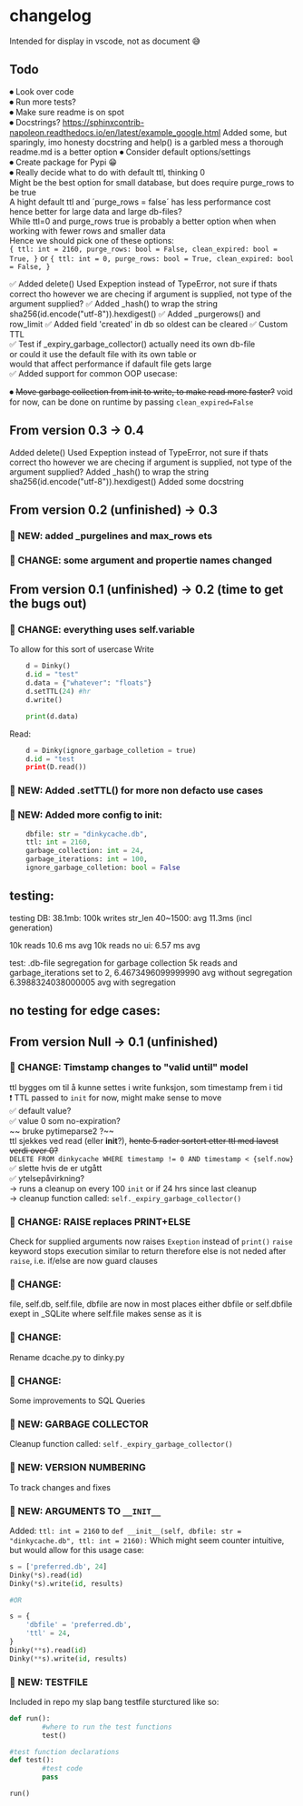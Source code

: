 # changelog
Intended for display in vscode, not as document 😅

## Todo
⏺ Look over code  
⏺ Run more tests?  
⏺ Make sure readme is on spot  
⏺ Docstrings?
        https://sphinxcontrib-napoleon.readthedocs.io/en/latest/example_google.html
        Added some, but sparingly, imo honesty docstring and help() is a garbled mess
        a thorough readme.md is a better option
⏺ Consider default options/settings  
⏺ Create package for Pypi 😁  
⏺ Really decide what to do with default ttl, thinking 0  
        Might be the best option for small database, but does require purge_rows to be true  
        A hight default ttl and ´purge_rows = false´ has less performance cost hence better for large data and large db-files?  
        While ttl=0 and purge_rows true is probably a better option when when working with fewer rows and smaller data  
        Hence we should pick one of these options:  
        ```
        {
            ttl: int = 2160,
            purge_rows: bool = False,
            clean_expired: bool = True,
        }
        ```
        or
        ```
        {
            ttl: int = 0,
            purge_rows: bool = True,
            clean_expired: bool = False,
        }
        ```

✅ Added delete()
        Used Expeption instead of TypeError, not sure if thats correct tho
        however we are checing if argument is supplied, not type of the argument supplied?
✅ Added _hash() to wrap the string sha256(id.encode("utf-8")).hexdigest()
✅ Added _purgerows() and row_limit
✅ Added field 'created' in db so oldest can be cleared
✅ Custom TTL  
✅ Test if _expiry_garbage_collector() actually need its own db-file  
        or could it use the default file with its own table or  
        would that affect performance if dafault file gets large  
✅ Added support for common OOP usecase:  

⏺ ~~Move garbage collection from init to write, to make read more faster?~~
        void for now, can be done on runtime by passing `clean_expired=False`

## From version 0.3 -> 0.4
Added delete()
        Used Expeption instead of TypeError, not sure if thats correct tho
        however we are checing if argument is supplied, not type of the argument supplied?
Added _hash() to wrap the string sha256(id.encode("utf-8")).hexdigest()
Added some docstring


## From version 0.2 (unfinished) -> 0.3
### 🔵 NEW: added _purgelines and max_rows ets
### 🔴 CHANGE: some argument and propertie names changed

## From version 0.1 (unfinished) -> 0.2 (time to get the bugs out)
### 🔴 CHANGE: everything uses self.variable
To allow for this sort of usercase
Write
```python
    d = Dinky()
    d.id = "test"
    d.data = {"whatever": "floats"}
    d.setTTL(24) #hr
    d.write()

    print(d.data)
```
Read:
```python
    d = Dinky(ignore_garbage_colletion = true)
    d.id = "test
    print(D.read())
```
### 🔵 NEW: Added .setTTL() for more non defacto use cases

### 🔵 NEW: Added more config to __init__:
```python
    dbfile: str = "dinkycache.db", 
    ttl: int = 2160,
    garbage_collection: int = 24,
    garbage_iterations: int = 100,
    ignore_garbage_colletion: bool = False
```


## testing:
testing DB:
38.1mb: 100k writes str_len 40~1500: avg 11.3ms (incl generation)

10k reads 10.6 ms avg
10k reads no ui: 6.57 ms avg 

test:
.db-file segregation for garbage collection
5k reads and garbage_iterations set to 2,
6.4673496099999990 avg without segregation
6.3988324038000005 avg with segregation



## no testing for edge cases:


## From version Null -> 0.1 (unfinished)

### 🔴 CHANGE: Timstamp changes to "valid until" model

ttl bygges om til å kunne settes i write funksjon, som timestamp frem i tid  
❗️ TTL passed to `init` for now, might make sense to move  
✅ default value?  
✅ value 0 som no-expiration?  
~~ bruke pytimeparse2 ?~~  
ttl sjekkes ved read (eller __init__?), ~~hente 5 rader sortert etter ttl med lavest verdi over 0?~~  
                                        `DELETE FROM dinkycache WHERE timestamp != 0 AND timestamp < {self.now}`  
✅ slette hvis de er utgått  
✅ ytelsepåvirkning?  
        -> runs a cleanup on every 100 `init` or if 24 hrs since last cleanup  
        -> cleanup function called: `self._expiry_garbage_collector()`  

### 🔴 CHANGE: RAISE replaces PRINT+ELSE
Check for supplied arguments now raises `Exeption` instead of `print()`
`raise` keyword stops execution similar to return
therefore else is not neded after `raise`, i.e. if/else are now guard clauses

### 🔴 CHANGE: 

file, self.db, self.file, dbfile
are now in most places either dbfile or self.dbfile
exept in _SQLite where self.file makes sense as it is

### 🔴 CHANGE:
Rename dcache.py to dinky.py

### 🔴 CHANGE:
Some improvements to SQL Queries

### 🔵 NEW: GARBAGE COLLECTOR

Cleanup function called: `self._expiry_garbage_collector()`

### 🔵 NEW: VERSION NUMBERING
To track changes and fixes

### 🔵 NEW: ARGUMENTS TO `__INIT__`

Added:
`ttl: int = 2160`
to
`def __init__(self, dbfile: str = "dinkycache.db", ttl: int = 2160):`
Which might seem counter intuitive, but would allow for this usage case:

```python
s = ['preferred.db', 24]
Dinky(*s).read(id)
Dinky(*s).write(id, results)

#OR

s = {
    'dbfile' = 'preferred.db',
    'ttl' = 24,
}
Dinky(**s).read(id)
Dinky(**s).write(id, results)
```


### 🔵 NEW: TESTFILE
Included in repo my slap bang testfile sturctured like so:

```python
def run():
        #where to run the test functions
        test()

#test function declarations
def test():
        #test code
        pass

run()
```